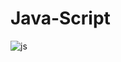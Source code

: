 # Java-Script

<html>
  <head>
  </head>
  <body>
    <img src="https://th.bing.com/th/id/R.2aabea88b1fd380c768a79058ce9a039?rik=HUlYPW6H0O5qHA&riu=http%3a%2f%2fknowitgetit.com%2fwp-content%2fuploads%2f2023%2f05%2fjavascripts-basics.png&ehk=PlnCaAv0sHSpIXI6hbxqw8vmOqLTlurTbSusHov8tTw%3d&risl=&pid=ImgRaw&r=0" alt ="js">
  </body>
</html>
